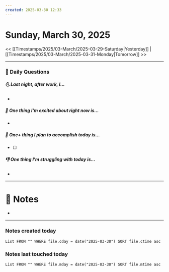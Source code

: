 ```yaml
---
created: 2025-03-30 12:33
---
```

# Sunday, March 30, 2025

<< [[Timestamps/2025/03-March/2025-03-29-Saturday|Yesterday]] | [[Timestamps/2025/03-March/2025-03-31-Monday|Tomorrow]] >>

---
### 📅 Daily Questions
##### 🌜 Last night, after work, I...
- 

##### 🙌 One thing I'm excited about right now is...
- 

##### 🚀 One+ thing I plan to accomplish today is...
- [ ] 

##### 👎 One thing I'm struggling with today is...
- 

---
# 📝 Notes
- 

---
### Notes created today
```dataview
List FROM "" WHERE file.cday = date("2025-03-30") SORT file.ctime asc
```

### Notes last touched today
```dataview
List FROM "" WHERE file.mday = date("2025-03-30") SORT file.mtime asc
```